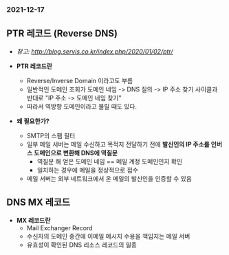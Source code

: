 ### 2021-12-17

## PTR 레코드 (Reverse DNS)
- *참고: http://blog.servis.co.kr/index.php/2020/01/02/ptr/*
- **PTR 레코드란**
    - Reverse/Inverse Domain 이라고도 부름
    - 일반적인 도메인 조회가 도메인 네임 -> DNS 질의 -> IP 주소 찾기 사이클과 반대로 "IP 주소 -> 도메인 네임 찾기"
    - 따라서 역방향 도메인이라고 불릴 때도 있다. 
    
- **왜 필요한가?**
    - SMTP의 스팸 필터
    - 일부 메일 서버는 메일 수신하고 목적지 전달하기 전에 **발신인의 IP 주소를 인버스 도메인으로 변환해 DNS에 역질문**
        - 역질문 해 얻은 도메인 네임 == 메일 계정 도메인인지 확인
        - 일치하는 경우에 메일을 정상적으로 접수
    - 메일 서버는 외부 네트워크에서 온 메일의 발신인을 인증할 수 있음
    
## DNS MX 레코드
- **MX 레코드란**
    - Mail Exchanger Record
    - 수신자의 도메인 중간에 이메일 메시지 수용을 책임지는 메일 서버
    - 유효성이 확인된 DNS 리소스 레코드의 일종